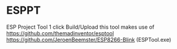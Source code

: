 # ESPPT
ESP Project Tool 1 click Build/Upload
this tool makes use of 
https://github.com/themadinventor/esptool
https://github.com/JeroenBeemster/ESP8266-Blink (ESPTool.exe)
